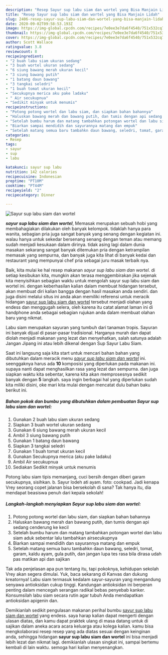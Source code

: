 ```yaml
---
description: "Resep Sayur sup labu siam dan wortel yang Bisa Manjain Lidah"
title: "Resep Sayur sup labu siam dan wortel yang Bisa Manjain Lidah"
slug: 2406-resep-sayur-sup-labu-siam-dan-wortel-yang-bisa-manjain-lidah
date: 2020-09-02T09:58:53.193Z
image: https://img-global.cpcdn.com/recipes/7e0ee3e7da6f4540/751x532cq70/sayur-sup-labu-siam-dan-wortel-foto-resep-utama.jpg
thumbnail: https://img-global.cpcdn.com/recipes/7e0ee3e7da6f4540/751x532cq70/sayur-sup-labu-siam-dan-wortel-foto-resep-utama.jpg
cover: https://img-global.cpcdn.com/recipes/7e0ee3e7da6f4540/751x532cq70/sayur-sup-labu-siam-dan-wortel-foto-resep-utama.jpg
author: Scott Wallace
ratingvalue: 3.8
reviewcount: 8
recipeingredient:
- "2 buah labu siam ukuran sedang"
- "3 buah wortel ukuran sedang"
- "6 siung bawang merah ukuran kecil"
- "3 siung bawang putih"
- "1 batang daun bawang"
- "3 tangkai seledri"
- "1 buah tomat ukuran kecil"
- "Secukupnya merica aku pake ladaku"
- " Air secukupnua"
- "Sedikit minyak untuk menumis"
recipeinstructions:
- "Potong potong wortel dan labu siam, dan siapkan bahan bahannya"
- "Haluskan bawang merah dan bawang putih, dan tumis dengan api sedang cenderung ke kecil"
- "Setelah bumbu harum dan matang tambahkan potongan wortel dan labu siam aduk sebentar lalu tambahkan airsecukupnya"
- "Biarkan sampai mendidih dan sayurannya matang dan empuk"
- "Setelah matang semua baru tambahkn daun bawang, seledri, tomat, garam, kaldu ayam, gula putih, dan jangan lupa tes rasa bila dirasa udah pas matikan api dan sajikan"
categories:
- Resep
tags:
- sayur
- sup
- labu

katakunci: sayur sup labu 
nutrition: 142 calories
recipecuisine: Indonesian
preptime: "PT10M"
cooktime: "PT44M"
recipeyield: "2"
recipecategory: Dinner

---
```



![Sayur sup labu siam dan wortel](https://img-global.cpcdn.com/recipes/7e0ee3e7da6f4540/751x532cq70/sayur-sup-labu-siam-dan-wortel-foto-resep-utama.jpg)

<b><i>sayur sup labu siam dan wortel</i></b>, Memasak merupakan sebuah hobi yang membahagiakan dilakukan oleh banyak kelompok. tidaklah hanya para wanita, sebagian pria juga sangat banyak yang senang dengan kegiatan ini. walau hanya untuk sekedar bersenang senang dengan teman atau memang sudah menjadi kesukaan dalam dirinya. tidak asing lagi dalam dunia masakan sekarang sangat banyak ditemukan pria dengan ketrampilan memasak yang sempurna, dan banyak juga kita lihat di banyak kedai dan restaurant yang mempunyai chef pria sebagai juru masak terbaik nya.

Baik, kita mulai ke hal resep makanan <i>sayur sup labu siam dan wortel</i>. di setiap kesibukan kita, mungkin akan terasa menggembirakan jika sejenak kita menyisihkan sebagian waktu untuk mengolah sayur sup labu siam dan wortel ini. dengan keberhasilan kalian dalam membuat hidangan tersebut, akan membuat diri kalian bangga dengan hasil masakan anda sendiri. dan juga disini melalui situs ini anda akan memiliki referensi untuk meracik hidangan <u>sayur sup labu siam dan wortel</u> tersebut menjadi olahan yang endess dan menggugah selera, oleh karena itu catat alamat laman ini di handphone anda sebagai sebagian rujukan anda dalam membuat olahan baru yang nikmat.

Labu siam merupakan sayuran yang tumbuh dari tanaman tropis. Sayuran ini banyak dijual di pasar-pasar tradisional. Harganya murah dan dapat diolah menjadi makanan yang lezat dan menyehatkan, salah satunya adalah Jangan Jipang ini atau lebih dikenal dengan Sup Sayur Labu Siam.


Saat ini langsung saja kita start untuk mencari bahan bahan yang dibutuhkan dalam meracik menu <u><i>sayur sup labu siam dan wortel</i></u> ini. seenggaknya harus ada <b>10</b> komposisi yang diperlukan pada makanan ini. supaya nanti dapat menghasilkan rasa yang lezat dan sempurna. dan juga siapkan waktu kita sebentar, karena kita akan memprosesnya sedikit banyak dengan <b>5</b> langkah. saya ingin berbagai hal yang diperlukan sudah kita miliki disini, oke mari kita mulai dengan mencatat dulu bahan baku berikut ini.

<!--inarticleads1-->

##### Bahan pokok dan bumbu yang dibutuhkan dalam pembuatan Sayur sup labu siam dan wortel:

1. Gunakan 2 buah labu siam ukuran sedang
1. Siapkan 3 buah wortel ukuran sedang
1. Gunakan 6 siung bawang merah ukuran kecil
1. Ambil 3 siung bawang putih
1. Gunakan 1 batang daun bawang
1. Siapkan 3 tangkai seledri
1. Gunakan 1 buah tomat ukuran kecil
1. Gunakan Secukupnya merica (aku pake ladaku)
1. Ambil  Air secukupnua
1. Sediakan Sedikit minyak untuk menumis


Potong labu siam tipis memanjang, cuci bersih dengan diberi garam secukupnya, sisihkan. b. Sayur lodeh ati ayam. foto: cookpad. Jadi kenapa Vrey seorang copet jalanan bisa bersekolah di sana? Tak hanya itu, dia mendapat beasiswa penuh dari kepala sekolah! 

<!--inarticleads2-->

##### Langkah-langkah menyiapkan Sayur sup labu siam dan wortel:

1. Potong potong wortel dan labu siam, dan siapkan bahan bahannya
1. Haluskan bawang merah dan bawang putih, dan tumis dengan api sedang cenderung ke kecil
1. Setelah bumbu harum dan matang tambahkan potongan wortel dan labu siam aduk sebentar lalu tambahkan airsecukupnya
1. Biarkan sampai mendidih dan sayurannya matang dan empuk
1. Setelah matang semua baru tambahkn daun bawang, seledri, tomat, garam, kaldu ayam, gula putih, dan jangan lupa tes rasa bila dirasa udah pas matikan api dan sajikan


Tak ada penjelasan apa pun tentang itu, tapi pokoknya, kehidupan sekolah Vrey akan segera dimulai. Yuk, baca sekarang di Kanvas dan dukung kreatornya! Labu siam termasuk kedalam sayur-sayuran yang mengandung senyawa antioksidan cukup tinggi. Kandungan antioksidan ini berperan penting dalam mencegah serangan radikal bebas penyebab kanker. Konsumsilah labu siam secara rutin agar tubuh Anda mendapatkan antioksidan apigenin dan. 

Demikianlah sedikit pengulasan makanan perihal bumbu <u>sayur sup labu siam dan wortel</u> yang endess. saya harap kalian dapat mengerti dengan ulasan diatas, dan kamu dapat praktek ulang di masa datang untuk di sajikan dalam aneka acara acara keluarga atau kolega kalian. kamu bisa mengkolaborasi resep resep yang ada diatas sesuai dengan keinginan anda, sehingga hidangan <b>sayur sup labu siam dan wortel</b> ini bisa menjadi lebih lezat dan nikmat lagi. demikianlah ulasan singkat ini, sampai bertemu kembali di lain waktu. semoga hari kalian menyenangkan.
